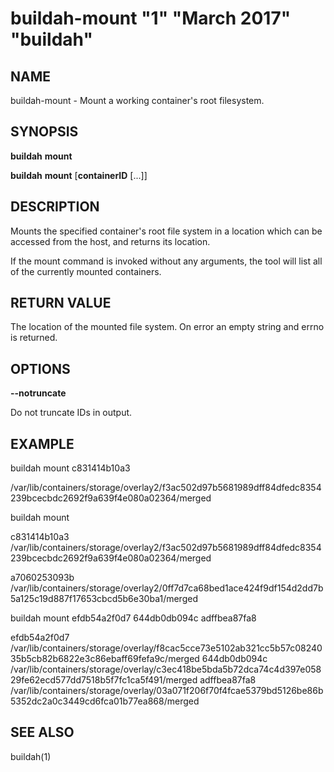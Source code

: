 # buildah-mount "1" "March 2017" "buildah"

## NAME
buildah\-mount - Mount a working container's root filesystem.

## SYNOPSIS
**buildah** **mount**

**buildah** **mount** [**containerID** [...]]

## DESCRIPTION
Mounts the specified container's root file system in a location which can be
accessed from the host, and returns its location.

If the mount command is invoked without any arguments, the tool will list all of the
currently mounted containers.

## RETURN VALUE
The location of the mounted file system.  On error an empty string and errno is
returned.

## OPTIONS

**--notruncate**

Do not truncate IDs in output.

## EXAMPLE

buildah mount c831414b10a3

/var/lib/containers/storage/overlay2/f3ac502d97b5681989dff84dfedc8354239bcecbdc2692f9a639f4e080a02364/merged

buildah mount

c831414b10a3 /var/lib/containers/storage/overlay2/f3ac502d97b5681989dff84dfedc8354239bcecbdc2692f9a639f4e080a02364/merged

a7060253093b /var/lib/containers/storage/overlay2/0ff7d7ca68bed1ace424f9df154d2dd7b5a125c19d887f17653cbcd5b6e30ba1/merged

buildah mount efdb54a2f0d7 644db0db094c adffbea87fa8

efdb54a2f0d7 /var/lib/containers/storage/overlay/f8cac5cce73e5102ab321cc5b57c0824035b5cb82b6822e3c86ebaff69fefa9c/merged
644db0db094c /var/lib/containers/storage/overlay/c3ec418be5bda5b72dca74c4d397e05829fe62ecd577dd7518b5f7fc1ca5f491/merged
adffbea87fa8 /var/lib/containers/storage/overlay/03a071f206f70f4fcae5379bd5126be86b5352dc2a0c3449cd6fca01b77ea868/merged

## SEE ALSO
buildah(1)
